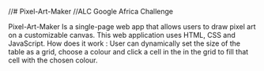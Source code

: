//# Pixel-Art-Maker
//ALC Google Africa Challenge

Pixel-Art-Maker Is a single-page web app that allows users to draw pixel art on a customizable canvas. This web application uses HTML, CSS and JavaScript.
How does it work :
User can dynamically set the size of the table as a grid, choose a colour and click a cell in the in the grid to fill that cell with the chosen colour.
